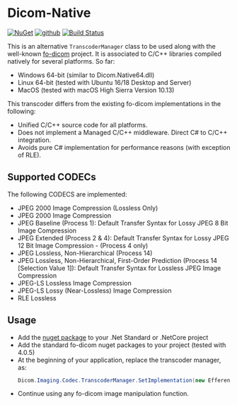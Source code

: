 # Dicom-Native

[![NuGet](https://img.shields.io/nuget/v/Efferent.Native.svg)](https://www.nuget.org/packages/Efferent.Native/)
[![github](https://img.shields.io/github/stars/Efferent-Health/Dicom-native.svg)]()
[![Build Status](https://dev.azure.com/efferent/open-source/_apis/build/status/Efferent-Health.Dicom-native?branchName=master)](https://dev.azure.com/efferent/open-source/_build/latest?definitionId=9&branchName=master)

This is an alternative `TranscoderManager` class to be used along with the well-known [fo-dicom](https://github.com/fo-dicom/fo-dicom) project. It is associated to C/C++ libraries compiled natively for several platforms. So far:
- Windows 64-bit (similar to Dicom.Native64.dll)
- Linux 64-bit (tested with Ubuntu 16/18 Desktop and Server)
- MacOS (tested with macOS High Sierra Version 10.13)

This transcoder differs from the existing fo-dicom implementations in the following:
- Unified C/C++ source code for all platforms.
- Does not implement a Managed C/C++ middleware. Direct C# to C/C++ integration.
- Avoids pure C# implementation for performance reasons (with exception of RLE).

## Supported CODECs

The following CODECS are implemented:
- JPEG 2000 Image Compression (Lossless Only)
- JPEG 2000 Image Compression
- JPEG Baseline (Process 1): Default Transfer Syntax for Lossy JPEG 8 Bit Image Compression
- JPEG Extended (Process 2 & 4): Default Transfer Syntax for Lossy JPEG 12 Bit Image Compression - (Process 4 only)
- JPEG Lossless, Non-Hierarchical (Process 14)
- JPEG Lossless, Non-Hierarchical, First-Order Prediction (Process 14 [Selection Value 1]): Default Transfer Syntax for Lossless JPEG Image Compression
- JPEG-LS Lossless Image Compression
- JPEG-LS Lossy (Near-Lossless) Image Compression
- RLE Lossless

## Usage

- Add the [nuget package](https://www.nuget.org/packages/Efferent.Native) to your .Net Standard or .NetCore project 
- Add the standard fo-dicom nuget packages to your project (tested with 4.0.5)
- At the beginning of your application, replace the transcoder manager, as:
  ````C#
  Dicom.Imaging.Codec.TranscoderManager.SetImplementation(new Efferent.Native.Codec.NativeTranscoderManager());
  ````
- Continue using any fo-dicom image manipulation function.
